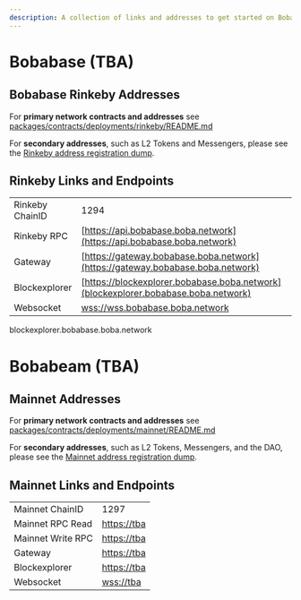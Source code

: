 ```yaml
---
description: A collection of links and addresses to get started on Boba-Moonbeam
---
```


# Bobabase (TBA)

## Bobabase Rinkeby Addresses

For **primary network contracts and addresses** see [packages/contracts/deployments/rinkeby/README.md](../../packages/contracts/deployments/moonbeam/rinkeby/README.md)

For **secondary addresses**, such as L2 Tokens and Messengers, please see the [Rinkeby address registration dump](../../packages/boba/register/addresses/addressesRinkeby_0xTBATBATBATBA.json).

## Rinkeby Links and Endpoints

|                 |                                                                                    |
| --------------- | ---------------------------------------------------------------------------------- |
| Rinkeby ChainID | 1294                                                                               |
| Rinkeby RPC     | [https://api.bobabase.boba.network](https://api.bobabase.boba.network)             |
| Gateway         | [https://gateway.bobabase.boba.network](https://gateway.bobabase.boba.network)     |
| Blockexplorer   | [https://blockexplorer.bobabase.boba.network](blockexplorer.bobabase.boba.network) |
| Websocket       | [wss://wss.bobabase.boba.network](wss://wss.bobabase.boba.network)                 |


blockexplorer.bobabase.boba.network

# Bobabeam (TBA)

## Mainnet Addresses

For **primary network contracts and addresses** see [packages/contracts/deployments/mainnet/README.md](../../packages/contracts/deployments/moonbeam/mainnet/README.md)

For **secondary addresses**, such as L2 Tokens, Messengers, and the DAO, please see the [Mainnet address registration dump](../../packages/boba/register/addresses/addressesMainnet_0xTBATBATBATBA).

## Mainnet Links and Endpoints

|                   |                                                                                  |
| ----------------- | -------------------------------------------------------------------------------- |
| Mainnet ChainID   | 1297                                                                              |
| Mainnet RPC Read  | [https://tba](https://tba) |
| Mainnet Write RPC | [https://tba](https://tba)                     |
| Gateway           | [https://tba](https://tba)                     |
| Blockexplorer     | [https://tba](https://tba)         |
| Websocket         | [wss://tba](wss://tba)                  |
